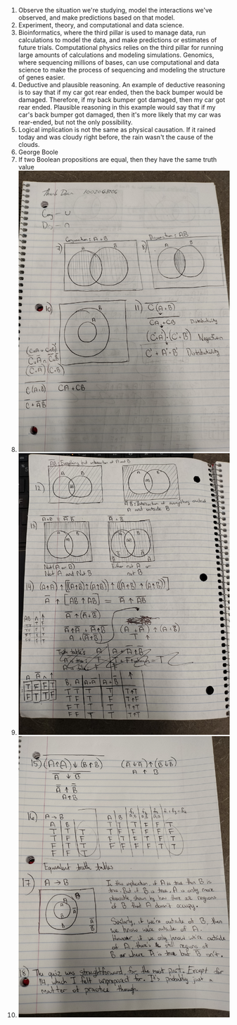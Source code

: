 1. Observe the situation we're studying, model the interactions we've observed, and make predictions based on that model.
2. Experiment, theory, and computational and data science.
3. Bioinformatics, where the third pillar is used to manage data, run calculations to model the data, and make predictions or estimates of future trials. Computational physics relies on the third pillar for running large amounts of calculations and modeling simulations. Genomics, where sequencing millions of bases, can use computational and data science to make the process of sequencing and modeling the structure of genes easier.
4. Deductive and plausible reasoning. An example of deductive reasoning is to say that if my car got rear ended, then the back bumper would be damaged. Therefore, if my back bumper got damaged, then my car got rear ended. Plausible reasoning in this example would say that if my car's back bumper got damaged, then it's more likely that my car was rear-ended, but not the only possibility.
5. Logical implication is not the same as physical causation. If it rained today and was cloudy right before, the rain wasn't the cause of the clouds.
6. George Boole
9. If two Boolean propositions are equal, then they have the same truth value
10. ![1](1.jpg)
11. ![2](2.jpg)
12. ![3](3.jpg)
